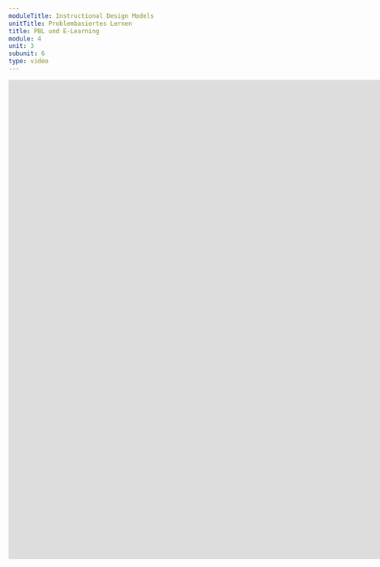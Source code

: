 ```yaml
---
moduleTitle: Instructional Design Models
unitTitle: Problembasiertes Lernen
title: PBL und E-Learning
module: 4
unit: 3
subunit: 6
type: video
---
```


<iframe width="1922" height="945" src="https://www.youtube.com/embed/3ESyLsYc13g?autoplay=1" frameborder="0" allow="accelerometer; autoplay; encrypted-media; gyroscope; picture-in-picture" allowfullscreen></iframe>



<!-- PBL ist gar nicht so einfach in E-Learning Produkten. Das größte Problem ist wohl, die Kollaboration zwischen mehreren Personen herzustellen. Da PBL humanistisch orientiert und den sozialen Austausch in den Vordergrund stellt, scheint PBL gar nicht so geeignet zu sein für E-Learing. 

The main goal of the studies was not always to improve student learning. Often,
for example, the reason to use e-learning was to enable PBL in distance learning or
to do research regarding specifc aspects of learning. The majority of the studies
provided evaluation data, quite often in the form of log data or opinions of students.
Even when quantitative data regarding learning results or effciency were given,
these were hard to generalize, given the diversity of implementations and settings.
Similar interventions can have positive effects in one case and negative effects in
another.

Nichtsdestotrotz kann PBS in E-Learning Produkten eingesetzt weden. Meistens jedoch nicht so wie es usprügnlich gedacht wurde. E-Learning kann unter anderem:

* Die Kommunikationsmöglichkeiten in der Gruppe erweitern (z.B. Slack)
* Problembasiertes Lernen über größere Distanzen ermöglichen
* Ressourcen und Materialien bereit stellen

Problembasiertes Lernen im E-Learning ist daher immer ein Blended Learning Format. Es würde sehr viel Aufwand und Kosten bedeuten, PBL komplett online anzubieten. --> 